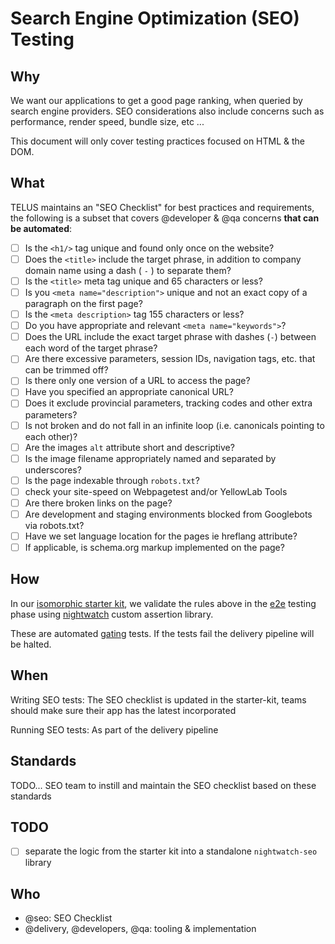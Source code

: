 # Search Engine Optimization (SEO) Testing

## Why

We want our applications to get a good page ranking, when queried by search engine providers.
SEO considerations also include concerns such as performance, render speed, bundle size, etc ...

This document will only cover testing practices focused on HTML & the DOM.

## What

TELUS maintains an "SEO Checklist" for best practices and requirements, the following is a subset that covers @developer & @qa concerns **that can be automated**:


- [ ] Is the `<h1/>` tag unique and found only once on the website?
- [ ] Does the `<title>` include the target phrase, in addition to company domain name using a dash ( `-` ) to separate them?
- [ ] Is the `<title>` meta tag unique and 65 characters or less?
- [ ] Is you `<meta name="description">` unique and not an exact copy of a paragraph on the first page?
- [ ] Is the `<meta description>` tag 155 characters or less?
- [ ] Do you have appropriate and relevant `<meta name="keywords">`?
- [ ] Does the URL include the exact target phrase with dashes (`-`) between each word of the target phrase?
- [ ] Are there excessive parameters, session IDs, navigation tags, etc. that can be trimmed off?
- [ ] Is there only one version of a URL to access the page?
- [ ] Have you specified an appropriate canonical URL?
- [ ] Does it exclude provincial parameters, tracking codes and other extra parameters?
- [ ] Is not broken and do not fall in an infinite loop (i.e. canonicals pointing to each other)?
- [ ] Are the images `alt` attribute short and descriptive?
- [ ] Is the image filename appropriately named and separated by underscores?
- [ ] Is the page indexable through `robots.txt`?
- [ ] check your site-speed on Webpagetest and/or YellowLab Tools
- [ ] Are there broken links on the page?
- [ ] Are development and staging environments blocked from Googlebots via robots.txt?
- [ ] Have we set language location for the pages ie hreflang attribute?
- [ ] If applicable, is schema.org markup implemented on the page?

## How

In our [isomorphic starter kit](../development/starter-kits.md), we validate the rules above in the [e2e](e2e.md) testing phase using [nightwatch](http://nightwatchjs.org/) custom assertion library.

These are automated [gating](../process/continuous-delivery.md#automated-gating) tests. If the tests fail the delivery pipeline will be halted.

## When

Writing SEO tests: The SEO checklist is updated in the starter-kit, teams should make sure their app has the latest incorporated

Running SEO tests: As part of the delivery pipeline

## Standards

TODO...
SEO team to instill and maintain the SEO checklist based on these standards

## TODO

- [ ] separate the logic from the starter kit into a standalone `nightwatch-seo` library

## Who

- @seo: SEO Checklist
- @delivery, @developers, @qa: tooling & implementation
